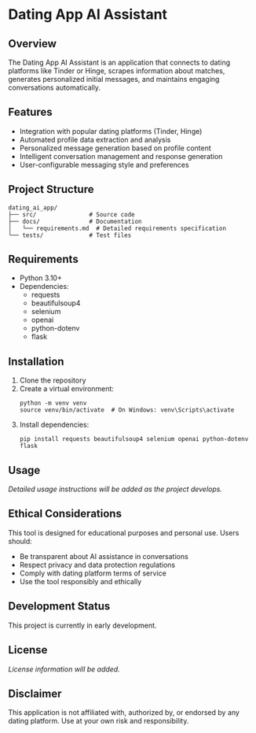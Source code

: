 # Dating App AI Assistant

## Overview
The Dating App AI Assistant is an application that connects to dating platforms like Tinder or Hinge, scrapes information about matches, generates personalized initial messages, and maintains engaging conversations automatically.

## Features
- Integration with popular dating platforms (Tinder, Hinge)
- Automated profile data extraction and analysis
- Personalized message generation based on profile content
- Intelligent conversation management and response generation
- User-configurable messaging style and preferences

## Project Structure
```
dating_ai_app/
├── src/               # Source code
├── docs/              # Documentation
│   └── requirements.md  # Detailed requirements specification
└── tests/             # Test files
```

## Requirements
- Python 3.10+
- Dependencies:
  - requests
  - beautifulsoup4
  - selenium
  - openai
  - python-dotenv
  - flask

## Installation
1. Clone the repository
2. Create a virtual environment:
   ```
   python -m venv venv
   source venv/bin/activate  # On Windows: venv\Scripts\activate
   ```
3. Install dependencies:
   ```
   pip install requests beautifulsoup4 selenium openai python-dotenv flask
   ```

## Usage
*Detailed usage instructions will be added as the project develops.*

## Ethical Considerations
This tool is designed for educational purposes and personal use. Users should:
- Be transparent about AI assistance in conversations
- Respect privacy and data protection regulations
- Comply with dating platform terms of service
- Use the tool responsibly and ethically

## Development Status
This project is currently in early development.

## License
*License information will be added.*

## Disclaimer
This application is not affiliated with, authorized by, or endorsed by any dating platform. Use at your own risk and responsibility.
